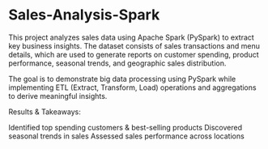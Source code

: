 # Sales-Analysis-Spark

This project analyzes sales data using Apache Spark (PySpark) to extract key business insights. The dataset consists of sales transactions and menu details, which are used to generate reports on customer spending, product performance, seasonal trends, and geographic sales distribution.

The goal is to demonstrate big data processing using PySpark while implementing ETL (Extract, Transform, Load) operations and aggregations to derive meaningful insights.

Results & Takeaways:

 Identified top spending customers & best-selling products
 Discovered seasonal trends in sales
 Assessed sales performance across locations
